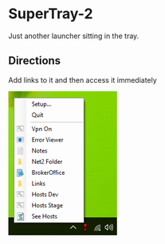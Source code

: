 # SuperTray-2
Just another launcher sitting in the tray.  

## Directions

Add links to it and then access it immediately

![Screenshot](/misc/moneyshot.png)
